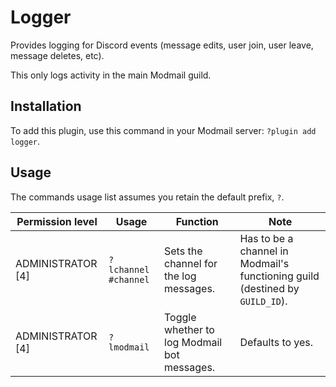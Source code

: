 # Logger

Provides logging for Discord events (message edits, user join, user leave, message deletes, etc).

This only logs activity in the main Modmail guild.

## Installation

To add this plugin, use this command in your Modmail server: `?plugin add logger`.

## Usage

The commands usage list assumes you retain the default prefix, `?`.

| Permission level | Usage | Function | Note |
|------------------|-------|----------|------|
| ADMINISTRATOR [4] | `?lchannel #channel` | Sets the channel for the log messages. | Has to be a channel in Modmail's functioning guild (destined by `GUILD_ID`). |
| ADMINISTRATOR [4] | `?lmodmail` | Toggle whether to log Modmail bot messages. | Defaults to yes. |